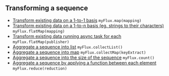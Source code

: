 ## Transforming a sequence

* [Transform existing data on a 1-to-1 basis](https://raw.githubusercontent.com/reactor/reactor-core/v3.1.3.RELEASE/src/docs/marble/map.png) ```myFlux.map(mapping)```
* [Transform existing data on a 1-to-n basis (eg. strings to their characters)](https://raw.githubusercontent.com/reactor/reactor-core/v3.1.3.RELEASE/src/docs/marble/flatmap.png) ```myFlux.flatMap(mapping)```
* [Transform existing data running async task for each](https://github.com/reactor/reactor-core/blob/master/src/docs/marble/flatmapc.png) ```myFlux.flatMap(publisher)```
* [Aggregate a sequence into list](https://raw.githubusercontent.com/reactor/reactor-core/v3.1.3.RELEASE/src/docs/marble/collectlist.png) ```myFlux.collectList()```
* [Aggregate a sequence into map](https://raw.githubusercontent.com/reactor/reactor-core/v3.1.3.RELEASE/src/docs/marble/collectmap.png) ```myFlux.collectMap(keyExtract)```
* [Aggregate a sequence into the size of the sequence](https://raw.githubusercontent.com/reactor/reactor-core/v3.1.3.RELEASE/src/docs/marble/count.png) ```myFlux.count()```
* [Aggregate a sequence by applying a function between each element](https://raw.githubusercontent.com/reactor/reactor-core/v3.1.3.RELEASE/src/docs/marble/reduce.png) ```myFlux.reduce(reduction)```